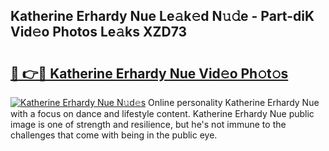 ## Katherine Erhardy Nue Le𝚊k𝚎d N𝚞𝚍e - Part-diK Vid𝚎o Photos Le𝚊ks XZD73

# <h2><a href="http://fb6zpt.evod.top/?m=Katherine+Erhardy+Nue">🔗 👉🔴 Katherine Erhardy Nue Vid𝚎o Ph𝚘t𝚘s</a></h2>

[![Katherine Erhardy Nue N𝚞d𝚎s](https://i.imgur.com/8V9OHl7.gif)](http://fb6zpt.evod.top/?m=Katherine+Erhardy+Nue)
Online personality Katherine Erhardy Nue with a focus on dance and lifestyle content. Katherine Erhardy Nue public image is one of strength and resilience, but he's not immune to the challenges that come with being in the public eye. 
